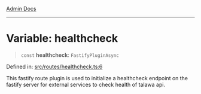 [Admin Docs](/)

***

# Variable: healthcheck

> `const` **healthcheck**: `FastifyPluginAsync`

Defined in: [src/routes/healthcheck.ts:6](https://github.com/gautam-divyanshu/talawa-api/blob/84910820371ade6fdca33545b3a0fc1e929731b2/src/routes/healthcheck.ts#L6)

This fastify route plugin is used to initialize a healthcheck endpoint on the fastify server for external services to check health of talawa api.
